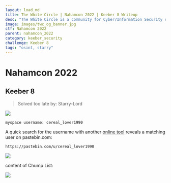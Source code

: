 ```yaml
---
layout: load_md
title: The White Circle | Nahamcon 2022 | Keeber 8 Writeup
desc: "The White Circle is a community for Cyber/Information Security students, enthusiasts and professionals. You can discuss anything related to Security, share your knowledge with others, get help when you need it and proceed further in your journey with amazing people from all over the world."
image: images/twc_og_banner.jpg
ctf: Nahamcon 2022
parent: nahamcon_2022
category: keeber_security
challenge: Keeber 8
tags: "osint, starry"
---
```


<h1 class="heading card-title white-text">Nahamcon 2022</h1>

## Keeber 8
> Solved too late by: Starry-Lord

![](https://i.imgur.com/lowGp5C.png)

```
myspace username: cereal_lover1990
```

A quick search for the username with another [online tool](https://instantusername.com) reveals a matching user on pastebin.com:
 

```
https://pastebin.com/u/cereal_lover1990
```

![](https://i.imgur.com/WwcO2u9.png)

content of Chump List:

![](https://i.imgur.com/oK6PGzb.png)